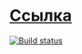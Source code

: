 # [Ссылка](https://cherry-pynya.github.io/netology_ahj_gobo/)
[![Build status](https://ci.appveyor.com/api/projects/status/44ri261wupj2am1e?svg=true)](https://ci.appveyor.com/project/cherry-pynya/netology-ahs-env)
